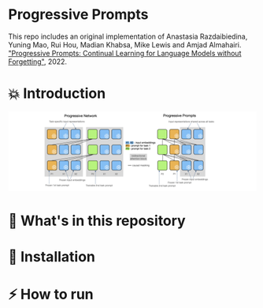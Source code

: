 # Progressive Prompts

This repo includes an original implementation of Anastasia Razdaibiedina, Yuning Mao, Rui Hou, Madian Khabsa, Mike Lewis and Amjad Almahairi. ["Progressive Prompts: Continual Learning for Language Models without Forgetting"](https://openreview.net/pdf?id=UJTgQBc91_), 2022.

# :boom: Introduction
![Progressive Prompts schematics](/images/illustration.png)

# :open_file_folder: What's in this repository

# :wrench: Installation

# :zap: How to run 
